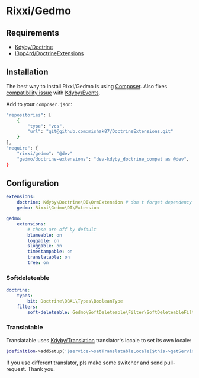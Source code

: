 # Rixxi/Gedmo


## Requirements

- [Kdyby/Doctrine](https://github.com/kdyby/doctrine)
- [l3pp4rd/DoctrineExtensions](https://github.com/l3pp4rd/DoctrineExtensions)


## Installation

The best way to install Rixxi/Gedmo is using [Composer](http://getcomposer.org/).
Also fixes [compatibility issue](https://github.com/Kdyby/Events/pull/34) with [Kdyby\Events](https://github.com/kdyby/events).

Add to your `composer.json`:

```sh
"repositories": [
	{
		"type": "vcs",
		"url": "git@github.com:mishak87/DoctrineExtensions.git"
	}
],
"require": {
	"rixxi/gedmo": "@dev"
	"gedmo/doctrine-extensions": "dev-kdyby_doctrine_compat as @dev",
}
```


## Configuration

```yml
extensions:
	doctrine: Kdyby\Doctrine\DI\OrmExtension # don't forget dependency
	gedmo: Rixxi\Gedmo\DI\Extension

gedmo:
	extensions:
		# those are off by default
		blameable: on
		loggable: on
		sluggable: on
		timestampable: on
		translatable: on
		tree: on
```

### Softdeleteable

```yml
doctrine:
	types:
		bit: Doctrine\DBAL\Types\BooleanType
	filters:
		soft-deleteable: Gedmo\SoftDeleteable\Filter\SoftDeleteableFilter
```

### Translatable

Translatable uses [Kdyby/Translation](https://github.com/kdyby/translation) translator's locale to set its own locale:

```php
$definition->addSetup('$service->setTranslatableLocale($this->getService(?)->getLocale())', array('translation.default'));
```

If you use different translator, pls make some switcher and send pull-request. Thank you.
